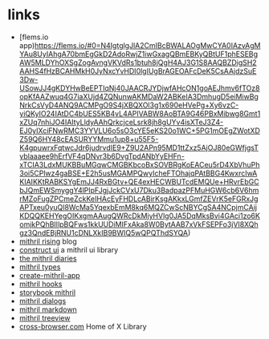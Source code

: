 # links

- [flems.io app)https://flems.io/#0=N4IgtglgJlA2CmIBcBWALAOgMwCYA0IAzvAgMYAu8UyIAhgA70bmEgGkD2AdoRwjZ1iwGxagQBmEBKyQBtUF1phESEBgAW5MLDYhOXSgZogAvngVKVdRs1btuh8jQgH4AJ3G1S8AAQBZDigSH2AAHS4fHzBCAHMkH0JyNxcYvHDI0lgIUgBrAGEOAFcDeK5CsAAjdzSuE3Dw-USowJJ4gKDYHwBeEPTIqNj40JAACRJYDjwfAHcON1goAEJhmv6fTOz8opKfAAZwuq4G7iaXUjd4ZQNunwAKMDaW2ABKeIA3DmhugD5eiMiwBgNrkCsVyD4ANQ9ACMPgO9S4jXBQXOl3g1x690eHVePg+Xy6vzC-yiQKyIO24IAtDC4bUES5KB4vL4APIVABW8AoBTA9G46PBxMibwg8Gmt1xZUq7nhiJO4IAItyLldyAAhQrkcjceLsrk8jh8gUYv4isXTeJ3Z4-EJ0yIXciFNwRMC3YYVLU6o5sO3cYE5eKS20o1WC+5PG1mOEgZWotXDZ59Q6HY48cEASURYYMmu1up8+u55F5-K4gpuwrxFqtwcJdr6judrvdIE9+Z9U2APn95MD1ttZxz5AjOJ80eGWfjgsTyblaaaee9hErfVF4qDNvr3b6DvgTpdANbYyEHFn-xTCIA3LdxMUKBBuMGqwCMGBKbcoBxSOVBRgKoEACeu5rD4XbVhuPh3oi5CPlwz4gaBSE+E2h5usMGAMPQwyIcheFTOhajqPAtBBG4KwxrcIwAKIAIKKtRABKSYgEmJJ4RxBGtv+QE4exHECWBUTcdEMQUe+HRvrEbGCbJQmEWSmyggY4lPIpFJgjJckCVxU7Dku3BadpazPFMuHGW6cb6V6hmrMZoFugZPCmeZckKeIHAcEyFHDLcABirKsgAKkxLGmfZEVrK5eFGRxJgAPTxeu0yuQl8WcMa5YqexbEmM8kq6MQZCwScNBYCgSA4NCpjmCAijKDQQKEHYegOIKxgmAAugQWRcDkMjyHVlg0JA5DqMksBvi4GAci1zo6KomjkPQhBIIlpBQFws1kkUUDiMIFxAka8W0BytAAB7xVkFSEPFo3jVI8XQhgz3QndEBjRNU1cDNLXkIB9BWIQ5wQPQThdSYQA)
- [mithril rising](https://mike-ward.net/2018/05/09/mithril-rising/) blog
- [construct ui](https://github.com/vrimar/construct-ui) a mithril ui library
- [the mithril diaries](https://github.com/pakx/the-mithril-diaries/wiki)
- [mithril types](https://www.npmjs.com/package/@types/mithril)
- [create-mithril-app](https://github.com/highmountaintea/create-mithril-app)
- [mithril hooks](https://github.com/ArthurClemens/mithril-hooks)
- [storybook mithril](https://www.npmjs.com/package/@storybook/mithril)
- [mithril dialogs](https://www.npmjs.com/package/dialogic-mithril)
- [mithril markdown](https://www.npmjs.com/package/mithril-markdown)
- [mithril treeview](https://www.npmjs.com/package/mithril-tree-component)
- [cross-browser.com](https://www.cross-browser.com) Home of X Library



